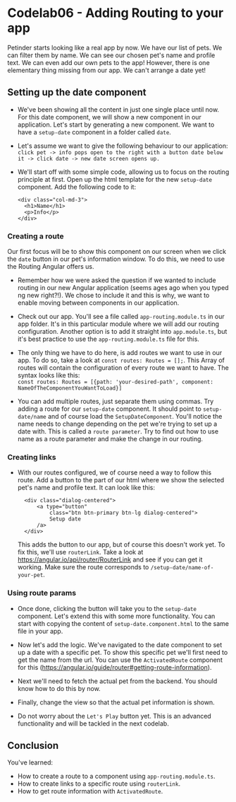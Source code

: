 # Codelab06 - Adding Routing to your app

Petinder starts looking like a real app by now. We have our list of pets. We can filter them by name. We can see our chosen pet's name and profile text. We can even
add our own pets to the app! However, there is one elementary thing missing from our app. We can't arrange a date yet!

## Setting up the date component
- We've been showing all the content in just one single place until now. For this date component, we will show a new component in our application. Let's start by generating 
a new component. We want to have a ``setup-date`` component in a folder called ``date``.
  
  
- Let's assume we want to give the following behaviour to our application:  
    ``click pet -> info pops open to the right with a button date below it -> click date -> new date screen opens up.``
  
  
- We'll start off with some simple code, allowing us to focus on the routing principle at first. Open up the html template for the new ``setup-date`` component. Add the following code to it:
  ```
  <div class="col-md-3">
    <h1>Name</h1>
    <p>Info</p>
  </div>       
  ```

### Creating a route

Our first focus will be to show this component on our screen when we click the ``date`` button in our pet's information window. To do this, we need to use the Routing Angular offers us.

- Remember how we were asked the question if we wanted to include routing in our new Angular application (seems ages ago when you typed ng new right?!). We chose to include it and this is why, we want to enable moving between components in our application.  
  
- Check out our app. You'll see a file called ``app-routing.module.ts`` in our app folder. It's in this particular module where we will add our routing configuration. Another option is to add it 
  straight into ``app.module.ts``, but it's best practice to use the ``app-routing.module.ts`` file for this. 
  
- The only thing we have to do here, is add routes we want to use in our app. To do so,
  take a look at ``const routes: Routes = [];``. This Array of routes will contain the configuration of every route we want to have. The syntax looks like this:  
  ``const routes: Routes = [{path: 'your-desired-path', component: NameOfTheComponentYouWantToLoad}]``
  
- You can add multiple routes, just separate them using commas. Try adding a route for our ``setup-date`` component. It should point to ``setup-date/name`` and of course load the ``SetupDateComponent``.
  You'll notice the name needs to change depending on the pet we're trying to set up a date with. This is called a ``route parameter``. Try to find out how to use name as a route parameter and make the change
  in our routing.

### Creating links  
- With our routes configured, we of course need a way to follow this route. Add a button to the part of our html where we show the selected pet's name and profile text. It can look like this:
  ```
    <div class="dialog-centered">
        <a type="button"
            class="btn btn-primary btn-lg dialog-centered">
            Setup date
        /a>
    </div>
    ```
    This adds the button to our app, but of course this doesn't work yet. To fix this, we'll use ``routerLink``. Take a look at https://angular.io/api/router/RouterLink and see if you can get it working. Make sure 
the route corresponds to ``/setup-date/name-of-your-pet``.
  

### Using route params
- Once done, clicking the button will take you to the ``setup-date`` component. Let's extend this with some more functionality. You can start with copying the content of ``setup-date.component.html`` to the same file in your
app.


- Now let's add the logic. We've navigated to the date component to set up a date with a specific pet. To show this specific pet we'll first need to get the name from the url.
You can use the `ActivatedRoute` component for this (https://angular.io/guide/router#getting-route-information).
- Next we'll need to fetch the actual pet from the backend. You should know how to do this by now.
- Finally, change the view so that the actual pet information is shown. 

- Do not worry about the ``Let's Play`` button yet. This is an advanced functionality and will be tackled in the next codelab.

## Conclusion
You've learned:
- How to create a route to a component using `app-routing.module.ts`.
- How to create links to a specific route using `routerLink`.
- How to get route information with `ActivatedRoute`.




